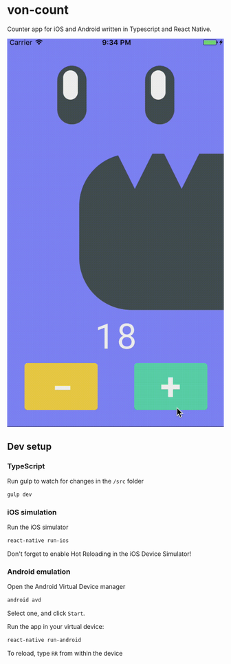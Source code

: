 # von-count
Counter app for iOS and Android written in Typescript and React Native.

<img src="./vc.gif">

## Dev setup

### TypeScript
Run gulp to watch for changes in the `/src` folder
```bash
gulp dev
```

### iOS simulation
Run the iOS simulator
```bash
react-native run-ios
```

Don't forget to enable Hot Reloading in the iOS Device Simulator!

### Android emulation
Open the Android Virtual Device manager
```bash
android avd
```

Select one, and click `Start`.

Run the app in your virtual device:
```bash
react-native run-android
```

To reload, type `RR` from within the device
